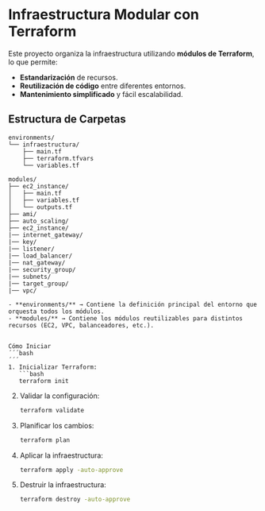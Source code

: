 # Infraestructura Modular con Terraform

Este proyecto organiza la infraestructura utilizando **módulos de Terraform**, lo que permite:

- **Estandarización** de recursos.
- **Reutilización de código** entre diferentes entornos.
- **Mantenimiento simplificado** y fácil escalabilidad.

## Estructura de Carpetas

```plaintext
environments/
└── infraestructura/
    ├── main.tf
    ├── terraform.tfvars
    └── variables.tf

modules/
├── ec2_instance/
│   ├── main.tf
│   ├── variables.tf
│   └── outputs.tf
├── ami/
├── auto_scaling/
├── ec2_instance/
|── internet_gateway/
|── key/
|── listener/
|── load_balancer/
|── nat_gateway/
|── security_group/
|── subnets/
|── target_group/
|── vpc/

- **environments/** → Contiene la definición principal del entorno que orquesta todos los módulos.
- **modules/** → Contiene los módulos reutilizables para distintos recursos (EC2, VPC, balanceadores, etc.).


Cómo Iniciar
´´´bash
´´´
1. Inicializar Terraform:
   ```bash
   terraform init
   ```

2. Validar la configuración:
   ```bash
   terraform validate
   ```

3. Planificar los cambios:
   ```bash
   terraform plan
   ```

4. Aplicar la infraestructura:
   ```bash
   terraform apply -auto-approve
   ```
5. Destruir la infraestructura:
   ```bash
   terraform destroy -auto-approve
   ```


